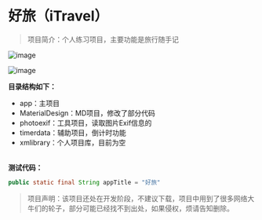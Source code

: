 # 好旅（iTravel）
> 项目简介：个人练习项目，主要功能是旅行随手记
  
  ![image](https://github.com/xmliu/iTravel/blob/master/raw/loading.gif)
  
  ![image](https://github.com/xmliu/iTravel/blob/master/raw/logo_icon.png)
  
**目录结构如下：**</br>
 - app：主项目</br>
 - MaterialDesign：MD项目，修改了部分代码</br>
 - photoexif：工具项目，读取图片Exif信息的</br>
 - timerdata：辅助项目，倒计时功能</br>
 - xmlibrary：个人项目库，目前为空</br></br>
 
**测试代码：**</br>
 ``` java
 public static final String appTitle = "好旅"
 ``` 
> 项目声明：该项目还处在开发阶段，不建议下载，项目中用到了很多网络大牛们的轮子，部分可能已经找不到出处，如果侵权，烦请告知删除。
